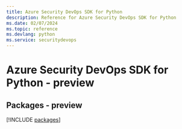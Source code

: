 ```yaml
---
title: Azure Security DevOps SDK for Python
description: Reference for Azure Security DevOps SDK for Python
ms.date: 02/07/2024
ms.topic: reference
ms.devlang: python
ms.service: securitydevops
---
```

# Azure Security DevOps SDK for Python - preview
## Packages - preview
[!INCLUDE [packages](security-devops-index.md)]